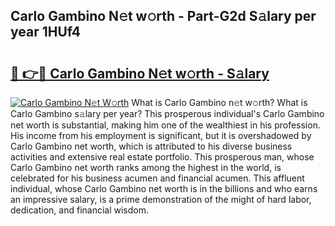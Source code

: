 ## Carlo Gambino N𝚎t w𝚘rth - Part-G2d S𝚊lary per year 1HUf4

# <h2><a href="http://gc34o7n.nevu.top/?p=Carlo+Gambino">🔗 👉🔴 Carlo Gambino N𝚎t w𝚘rth - S𝚊lary</a></h2>

[![Carlo Gambino N𝚎t W𝚘rth](https://i.imgur.com/Oavwk0R.jpeg)](http://gc34o7n.nevu.top/?p=Carlo+Gambino)
What is Carlo Gambino n𝚎t w𝚘rth? What is Carlo Gambino s𝚊lary per year?
This prosperous individual's Carlo Gambino net worth is substantial, making him one of the wealthiest in his profession. His income from his employment is significant, but it is overshadowed by Carlo Gambino net worth, which is attributed to his diverse business activities and extensive real estate portfolio. This prosperous man, whose Carlo Gambino net worth ranks among the highest in the world, is celebrated for his business acumen and financial acumen. This affluent individual, whose Carlo Gambino net worth is in the billions and who earns an impressive salary, is a prime demonstration of the might of hard labor, dedication, and financial wisdom.
